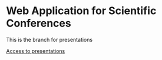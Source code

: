 Web Application for Scientific Conferences
==========================================

This is the branch for presentations

[Access to presentations](http://superboum.github.io/etude-pratique)
